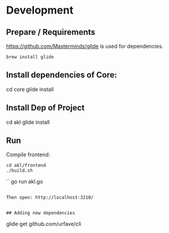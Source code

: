 # Development

## Prepare / Requirements

https://github.com/Masterminds/glide is used for dependencies.
```
brew install glide
```

## Install dependencies of Core:
cd core
glide install


## Install Dep of Project
cd akl
glide install

## Run

Compile frontend:

```
cd akl/frontend
./build.sh
```


``
go run akl.go
```

Then open: http://localhost:3210/


## Adding new dependencies

```
glide get github.com/urfave/cli
```
